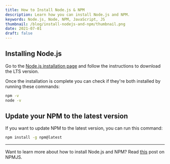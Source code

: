 ```yaml
---
title: How to Install Node.js & NPM
description: Learn how you can install Node.js and NPM.
keywords: Node.js, Node, NPM, JavaScript, JS
thumbnail: /blog/install-nodejs-and-npm/thumbnail.png
date: 2021-07-01
draft: false
---
```


## Installing Node.js

Go to the [Node.js installation page](https://nodejs.org/en/download/) and follow the instructions to download the LTS version.

Once the installation is complete you can check if they're both installed by running these commands:

```bash
npm -v
node -v
```

## Update your NPM to the latest version

If you want to update NPM to the latest version, you can run this command:

```bash
npm install -g npm@latest
```

---

Want to learn more about how to install Node.js and NPM? Read [this](https://docs.npmjs.com/downloading-and-installing-node-js-and-npm) post on NPMJS.